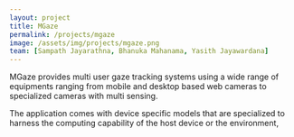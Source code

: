 ```yaml
---
layout: project
title: MGaze
permalink: /projects/mgaze
image: /assets/img/projects/mgaze.png
team: [Sampath Jayarathna, Bhanuka Mahanama, Yasith Jayawardana]
---
```


MGaze provides multi user gaze tracking systems using a wide range of equipments ranging from mobile and desktop based web cameras to specialized cameras with multi sensing.

The application comes with device specific models that are specialized to harness the computing capability of the host device or the environment,
